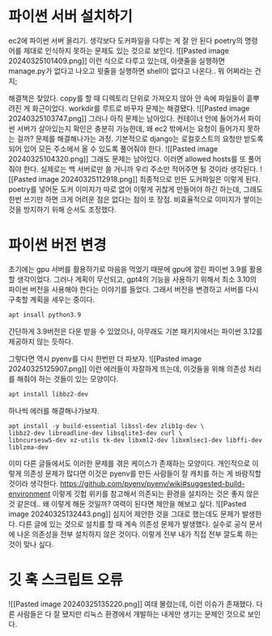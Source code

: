 # 파이썬 서버 설치하기
ec2에 파이썬 서버 올리기.
생각보다 도커파일을 다루는 게 잘 안 된다
poetry의 명령어를 제대로 인식하지 못하는 문제도 있는 것으로 보인다.
![[Pasted image 20240325101409.png]]
이런 식으로 다루고 있는데, 아랫줄을 실행하면 manage.py가 없다고 나오고 윗줄을 실행하면 shell이 없다고 나온다.. 뭐 어쩌라는 건지;

해결책은 찾았다. copy를 할 때 디렉토리 단위로 가져오지 않아 안 속에 파일들이 흩뿌려진 게 화근이었다.
workdir를 루트로 바꾸자 문제는 해결됐다.
![[Pasted image 20240325103747.png]]
그러나 아직 문제는 남아있다.
컨테이너 안에 들어가서 파이썬 서버가 살아있는지 확인은 충분히 가능한데, 왜 ec2 밖에서는 요청이 들어가지 못하는 걸까?
문제를 해결해나가는 과정. 기본적으로 django는 로컬호스트의 요청만 받도록 되어 있어 모든 주소에서 올 수 있도록 풀어줘야 한다. 
![[Pasted image 20240325104320.png]]
그래도 문제는 남아있다. 이러면 allowed hosts를 또 풀어줘야 한다.
실제로는 백 서버로만 쓸 거니까 우리 주소만 적어주면 될 것이라 생각된다.
![[Pasted image 20240325112918.png]]
최종적으로 만든 도커파일은 이렇게 된다.
poetry를 넣어둔 도커 이미지가 따로 없어 이렇게 귀찮게 만들어야 하긴 하는데, 그래도 한번 쓰기만 하면 크게 어려운 점은 없다는 점이 또 장점.
비효율적으로 이미지가 쌓이는 것을 방지하기 위해 순서도 조정했다. 


# 파이썬 버전 변경
초기에는 gpu 서버를 활용하기로 마음을 먹었기 때문에 gpu에 깔린 파이썬 3.9를 활용할 생각이었다.
그러나 계획이 무산되고, gpt4의 기능을 사용하기 위해서 최소 3.10의 파이썬 버전을 사용해야 한다는 이야기를 들었다. 
그래서 버전을 변경하고 서버를 다시 구축할 계획을 세우는 중이다.

```bash
apt insall python3.9
```
간단하게 3.9버전은 다운 받을 수 있었으나, 아무래도 기본 패키지에서는 파이썬 3.12를 제공하지 않는 듯하다.

그렇다면 역시 pyenv를 다시 한번만 더 파보자.
![[Pasted image 20240325125907.png]]
이런 에러들이 자잘하게 뜨는데, 이것들을 위해 의존성 처리를 해줘야 하는 것들이 있는 모양이다. 
```bash
apt install libbz2-dev
```
하나씩 에러를 해결해나가보자. 
```
apt install -y build-essential libssl-dev zlib1g-dev \
libbz2-dev libreadline-dev libsqlite3-dev curl \
libncursesw5-dev xz-utils tk-dev libxml2-dev libxmlsec1-dev libffi-dev liblzma-dev
```
이미 다른 글들에서도 이러한 문제를 겪은 케이스가 존재하는 모양이다.
개인적으로 이렇게 의존성 문제가 많다면 이것은 pyenv를 만든 사람들이 잘 캐치를 하는 게 바람직할 것이라 생각한다.
https://github.com/pyenv/pyenv/wiki#suggested-build-environment
이렇게 깃헙 위키를 참고해서 의존되는 환경을 설치하는 것은 좋지 않은 것 같은데..
왜 이렇게 해둔 것일까? 여력이 된다면 제안을 해보고 싶다. 
![[Pasted image 20240325132443.png]]
심지어 제안한 것을 그대로 했는데도 문제가 발생한다.
다른 글에 있는 것으로 설치를 할 때 계속 의존성 문제가 발생했다.
실수로 공식 문서에 나온 의존성을 전부 설치하지 않은 것이다.
이렇게 전부 내가 직접 전부 깔도록 하는 것이 맞나 싶다. 
# 깃 훅 스크립트 오류
![[Pasted image 20240325135220.png]]
여태 몰랐는데, 이런 이슈가 존재했다. 다른 사람들은 다 잘 됐지만 리눅스 환경에서 개발하는 내게만 생기는 문제인 것으로 보인다.